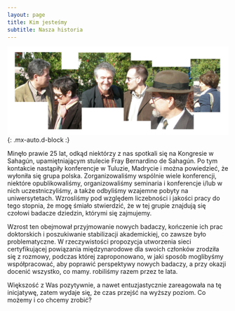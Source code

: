 ```yaml
---
layout: page
title: Kim jesteśmy
subtitle: Nasza historia
---
```


![collage](/assets/img/collage.jpg){: .mx-auto.d-block :}


Minęło prawie 25 lat, odkąd niektórzy z nas spotkali się na Kongresie w Sahagún, upamiętniającym stulecie Fray Bernardino de Sahagún. Po tym kontakcie nastąpiły konferencje w Tuluzie, Madrycie i można powiedzieć, że wyłoniła się grupa polska. Zorganizowaliśmy wspólnie wiele konferencji, niektóre opublikowaliśmy, organizowaliśmy seminaria i konferencje i/lub w nich uczestniczyliśmy, a także odbyliśmy wzajemne pobyty na uniwersytetach. Wzrosliśmy pod względem liczebności i jakości pracy do tego stopnia, że ​​mogę śmiało stwierdzić, że w tej grupie znajdują się czołowi badacze dziedzin, którymi się zajmujemy.

Wzrost ten obejmował przyjmowanie nowych badaczy, kończenie ich prac doktorskich i poszukiwanie stabilizacji akademickiej, co zawsze było problematyczne. W rzeczywistości propozycja utworzenia sieci certyfikującej powiązania międzynarodowe dla swoich członków zrodziła się z rozmowy, podczas której zaproponowano, w jaki sposób moglibyśmy współpracować, aby poprawić perspektywy nowych badaczy, a przy okazji docenić wszystko, co mamy. robiliśmy razem przez te lata.

Większość z Was pozytywnie, a nawet entuzjastycznie zareagowała na tę inicjatywę, zatem wydaje się, że czas przejść na wyższy poziom. Co możemy i co chcemy zrobić?

